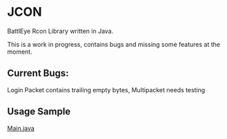 # JCON
BattlEye Rcon Library written in Java.

This is a work in progress, contains bugs and missing some features at the moment.

## Current Bugs:
Login Packet contains trailing empty bytes,
Multipacket needs testing

## Usage Sample
[Main.java](https://github.com/GravityWolfNotAmused/JCON/blob/master/ExampleMain/Main.java)
